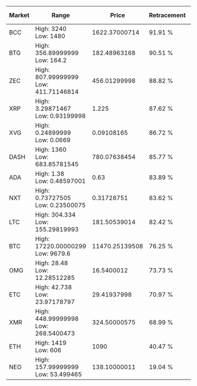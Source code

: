 | Market | Range | Price| Retracement | Doubles to 50% |
| --- | --- | --- | --- | --- |
| BCC | High: 3240<br />Low: 1480 | 1622.37000714 | 91.91 % | 1.45 |
| BTG | High: 356.89999999<br />Low: 164.2 | 182.48963168 | 90.51 % | 1.43 |
| ZEC | High: 807.99999999<br />Low: 411.71146814 | 456.01299998 | 88.82 % | 1.34 |
| XRP | High: 3.29871467<br />Low: 0.93199998 | 1.225 | 87.62 % | 1.73 |
| XVG | High: 0.24899999<br />Low: 0.0669 | 0.09108165 | 86.72 % | 1.73 |
| DASH | High: 1360<br />Low: 683.85781545 | 780.07638454 | 85.77 % | 1.31 |
| ADA | High: 1.38<br />Low: 0.48597001 | 0.63 | 83.89 % | 1.48 |
| NXT | High: 0.73727505<br />Low: 0.23500075 | 0.31728751 | 83.62 % | 1.53 |
| LTC | High: 304.334<br />Low: 155.29819993 | 181.50539014 | 82.42 % | 1.27 |
| BTC | High: 17220.00000299<br />Low: 9679.6 | 11470.25139508 | 76.25 % | 1.17 |
| OMG | High: 28.48<br />Low: 12.28512285 | 16.5400012 | 73.73 % | 1.23 |
| ETC | High: 42.738<br />Low: 23.97178797 | 29.41937998 | 70.97 % | 1.13 |
| XMR | High: 448.99999998<br />Low: 268.5400473 | 324.50000575 | 68.99 % | 1.11 |
| ETH | High: 1419<br />Low: 606 | 1090 | 40.47 % | 0.00 |
| NEO | High: 157.99999999<br />Low: 53.499465 | 138.10000011 | 19.04 % | 0.00 |

